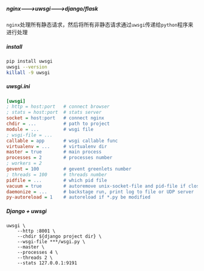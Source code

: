 ##### nginx--->uwsgi--->django/flask
`nginx`处理所有静态请求，然后将所有非静态请求通过`uwsgi`传递给`python`程序来进行处理

##### install
```bash
pip install uwsgi
uwsgi --version
killall -9 uwsgi
```

##### uwsgi.ini
```ini
[uwsgi]
; http = host:port   # connect browser
; stats = host:port  # stats server
socket = host:port   # connect nginx
chdir = ...          # path to project
module = ...         # wsgi file
; wsgi-file = ...
callable = app       # wsgi callable func
virtualenv = ...     # virtualenv dir
master = true        # main process
processes = 2        # processes number
; workers = 2
gevent = 100         # gevent greenlets number
; threads = 100      # threads number
pidfile = ...        # which pid file
vacuum = true        # autoremove unix-socket-file and pid-file if close
daemonize = ...      # backstage run, print log to file or UDP server
py-autoreload = 1    # autoreload if *.py be modified
```

##### Django + uwsgi
```shell
uwsgi \
    --http :8001 \
    --chdir ${django project dir} \
    --wsgi-file ***/wsgi.py \
    --master \
    --processes 4 \
    --threads 2 \
    --stats 127.0.0.1:9191
```


